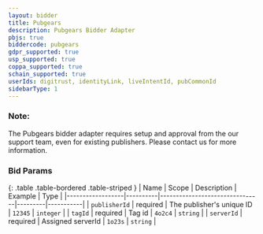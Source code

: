 ```yaml
---
layout: bidder
title: Pubgears
description: Pubgears Bidder Adapter
pbjs: true
biddercode: pubgears
gdpr_supported: true
usp_supported: true
coppa_supported: true
schain_supported: true
userIds: digitrust, identityLink, liveIntentId, pubCommonId
sidebarType: 1
---
```


### Note:
The Pubgears bidder adapter requires setup and approval from the our support team, even for existing publishers. Please contact us for more information.

### Bid Params

{: .table .table-bordered .table-striped }
| Name             | Scope    | Description                    | Example | Type      |
|------------------|----------|--------------------------------|---------|-----------|
| `publisherId`    | required | The publisher's unique ID      | `12345` | `integer` |
| `tagId`          | required | Tag id                         | `4o2c4` | `string`  |
| `serverId`       | required | Assigned serverId              | `1o23s` | `string`  |
